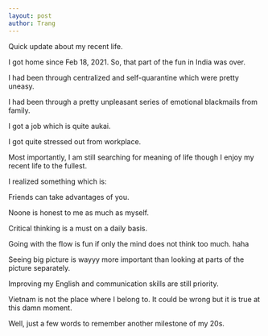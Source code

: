 ```yaml
---
layout: post
author: Trang
---
```


Quick update about my recent life.

I got home since Feb 18, 2021. So, that part of the fun in India was over.

I had been through centralized and self-quarantine which were pretty uneasy.

I had been through a pretty unpleasant series of emotional blackmails from family.

I got a job which is quite aukai.

I got quite stressed out from workplace.

Most importantly, I am still searching for meaning of life though I enjoy my recent life to the fullest.

I realized something which is:

Friends can take advantages of you.

Noone is honest to me as much as myself.

Critical thinking is a must on a daily basis.

Going with the flow is fun if only the mind does not think too much. haha

Seeing big picture is wayyy more important than looking at parts of the picture separately.

Improving my English and communication skills are still priority.

Vietnam is not the place where I belong to. It could be wrong but it is true at this damn moment.

Well, just a few words to remember another milestone of my 20s.

